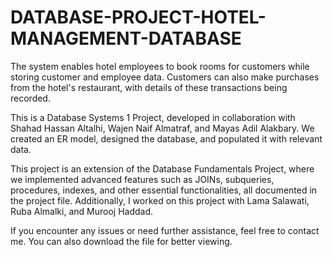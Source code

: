 # DATABASE-PROJECT-HOTEL-MANAGEMENT-DATABASE

The system enables hotel employees to book rooms for customers while storing customer and employee data. Customers can also make purchases from the hotel's restaurant, with details of these transactions being recorded.

This is a Database Systems 1 Project, developed in collaboration with Shahad Hassan Altalhi, Wajen Naif Almatraf, and Mayas Adil Alakbary. We created an ER model, designed the database, and populated it with relevant data.

This project is an extension of the Database Fundamentals Project, where we implemented advanced features such as JOINs, subqueries, procedures, indexes, and other essential functionalities, all documented in the project file. Additionally, I worked on this project with Lama Salawati, Ruba Almalki, and Murooj Haddad.

If you encounter any issues or need further assistance, feel free to contact me. You can also download the file for better viewing.
